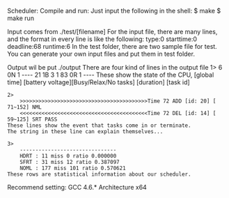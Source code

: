 Scheduler:
 Compile and run:
 	Just input the following in the shell:
		$ make
		$ make run



 Input comes from ./test/[filename]
	For the input file, there are many lines, 
	and the format in every line is like the following:
		type:0 starttime:0 deadline:68 runtime:6
	In the test folder, there are two sample file for test.
	You can generate your own input files and put them in test folder.

  Output wil be put ./output
  	There are four kind of lines in the output file	
  	1>
		6	   0N		   1		----
  		21	   1B		   3		   1
  		83	   0R		   1		----
	These show the state of the CPU,
	[global time]  [battery voltage][Busy/Relax/No tasks]	[duration]	[task id]

	2>
		>>>>>>>>>>>>>>>>>>>>>>>>>>>>>>>>>>>>>>>>>Time 72 ADD [id: 20] [ 71~152] NML
		<<<<<<<<<<<<<<<<<<<<<<<<<<<<<<<<<<<<<<<<<Time 72 DEL [id: 14] [ 59~125] SRT PASS 
	These lines show the event that tasks come in or terminate.
	The string in these line can explain themselves...

	3>
		-------------------------------
		HDRT : 11 miss 0 ratio 0.000000
		SFRT : 31 miss 12 ratio 0.387097
		NOML : 177 miss 101 ratio 0.570621
	These rows are statistical information about our scheduler.

Recommend setting:
	GCC 4.6.*
	Architecture x64
